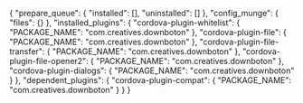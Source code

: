 {
    "prepare_queue": {
        "installed": [],
        "uninstalled": []
    },
    "config_munge": {
        "files": {}
    },
    "installed_plugins": {
        "cordova-plugin-whitelist": {
            "PACKAGE_NAME": "com.creatives.downboton"
        },
        "cordova-plugin-file": {
            "PACKAGE_NAME": "com.creatives.downboton"
        },
        "cordova-plugin-file-transfer": {
            "PACKAGE_NAME": "com.creatives.downboton"
        },
        "cordova-plugin-file-opener2": {
            "PACKAGE_NAME": "com.creatives.downboton"
        },
        "cordova-plugin-dialogs": {
            "PACKAGE_NAME": "com.creatives.downboton"
        }
    },
    "dependent_plugins": {
        "cordova-plugin-compat": {
            "PACKAGE_NAME": "com.creatives.downboton"
        }
    }
}